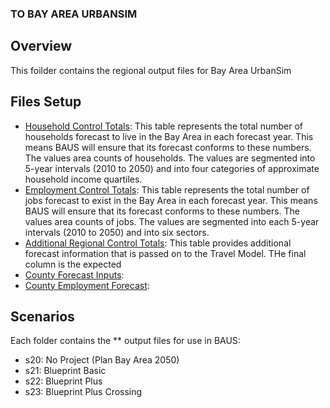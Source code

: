 ### TO BAY AREA URBANSIM

## Overview
This foilder contains the regional output files for Bay Area UrbanSim 

## Files Setup
* [Household Control Totals](https://github.com/BayAreaMetro/bayarea_urbansim/blob/master/data/household_controls.csv): This table represents the total number of households forecast to live in the Bay Area in each forecast year. This means BAUS will ensure that its forecast conforms to these numbers. The values area counts of households. The values are segmented into 5-year intervals (2010 to 2050) and into four categories of approximate household income quartiles. 
* [Employment Control Totals](https://github.com/BayAreaMetro/bayarea_urbansim/blob/master/data/employment_controls.csv): This table represents the total number of jobs forecast to exist in the Bay Area in each forecast year. This means BAUS will ensure that its forecast conforms to these numbers. The values area counts of jobs. The values are segmented into each 5-year intervals (2010 to 2050) and into six sectors.
* [Additional Regional Control Totals](https://github.com/BayAreaMetro/bayarea_urbansim/blob/master/data/regional_controls.csv): This table provides additional forecast information that is passed on to the Travel Model. THe final column is the expected
* [County Forecast Inputs](https://github.com/BayAreaMetro/bayarea_urbansim/blob/master/data/county_forecast_inputs.csv): 
* [County Employment Forecast](https://github.com/BayAreaMetro/bayarea_urbansim/blob/master/data/county_employment_forecast.csv):

## Scenarios
Each folder contains the ** output files for use in BAUS:
* s20: No Project (Plan Bay Area 2050)
* s21: Blueprint Basic
* s22: Blueprint Plus
* s23: Blueprint Plus Crossing
